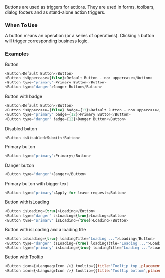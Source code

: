 Buttons are used as triggers for actions. They are used in forms, toolbars, dialog footers and as stand-alone action triggers.

### When To Use
A button means an operation (or a series of operations). Clicking a button will trigger corresponding business logic.

### Examples

Button
```js
<Button>Default Button</Button>
<Button isUppercase={false}>Default Button - non uppercase</Button>
<Button type="primary">Primary Button</Button>
<Button type="danger">Danger Button</Button>
```

Button with badge
```js
<Button>Default Button</Button>
<Button isUppercase={false} badge={12}>Default Button - non uppercase</Button>
<Button type="primary" badge={12}>Primary Button</Button>
<Button type="danger" badge={12}>Danger Button</Button>
```

Disabled button
```js
<Button isDisabled>Submit</Button>
```

Primary button
```js
<Button type="primary">Primary</Button>
```

Danger button
```js
<Button type="danger">Danger</Button>
```

Primary button with bigger text
```js
<Button type="primary">Apply for leave request</Button>
```

Button with isLoading 
```js
<Button isLoading={true}>Loading</Button>
<Button type="danger" isLoading={true}>Loading</Button>
<Button type="primary" isLoading={true}>Loading</Button>
```

Button with isLoading and a loading title
```js
<Button isLoading={true} loadingTitle="Loading ...">Loading</Button>
<Button type="danger" isLoading={true} loadingTitle="Loading ...">Loading</Button>
<Button type="primary" isLoading={true} loadingTitle="Loading ...">Loading</Button>
```

Button with Tooltip 
```js
<Button icon={<LanguageIcon />} tooltip={{title:'Tooltip top',placement:'top'}} />
<Button icon={<LanguageIcon />} tooltip={{title:'Tooltip bottom',placement:'bottom'}} />
```
